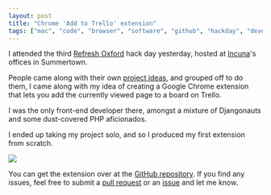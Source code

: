 ```yaml
---
layout: post
title: "Chrome 'Add to Trello' extension"
tags: ["mac", "code", "browser", "software", "github", "hackday", "development", "downloads", "javascript"]
---
```

I attended the third [Refresh Oxford](http://www.refreshoxford.co.uk/) hack day yesterday, hosted at [Incuna](http://www.incuna.com/en/)'s offices in Summertown.

<!-- more -->

People came along with their own [project ideas](https://github.com/refreshoxford/hackday-3), and grouped off to do them, I came along with my idea of creating a Google Chrome extension that lets you add the currently viewed page to a board on Trello.

I was the only front-end developer there, amongst a mixture of Djangonauts and some dust-covered PHP aficionados.

I ended up taking my project solo, and so I produced my first extension from scratch.

![](http://uk.omg.li/PnUY/Screen%20Shot%202013-06-23%20at%2002.41.12.png)

You can get the extension over at the [GitHub repository](https://github.com/omgmog/chrome-add-link-to-trello). If you find any issues, feel free to submit a [pull request](https://github.com/omgmog/chrome-add-link-to-trello/pulls) or an [issue](https://github.com/omgmog/chrome-add-link-to-trello/issues) and let me know.

